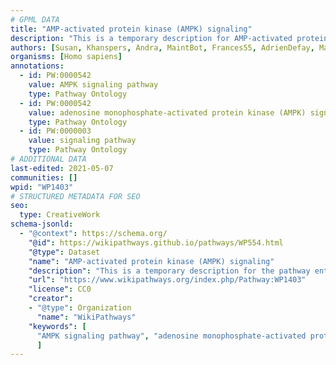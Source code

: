 ```yaml
---
# GPML DATA
title: "AMP-activated protein kinase (AMPK) signaling"
description: "This is a temporary description for AMP-activated protein kinase (AMPK) signaling"
authors: [Susan, Khanspers, Andra, MaintBot, Frances55, AdrienDefay, MartijnVanIersel, Christine Chichester, Jeangon, AlexanderPico, Mkutmon, Egonw, Zari, MirellaKalafati, Eweitz]
organisms: [Homo sapiens]
annotations:
  - id: PW:0000542
    value: AMPK signaling pathway
    type: Pathway Ontology
  - id: PW:0000542
    value: adenosine monophosphate-activated protein kinase (AMPK) signaling pathway
    type: Pathway Ontology
  - id: PW:0000003
    value: signaling pathway
    type: Pathway Ontology
# ADDITIONAL DATA
last-edited: 2021-05-07
communities: []
wpid: "WP1403"
# STRUCTURED METADATA FOR SEO
seo:
  type: CreativeWork
schema-jsonld:
  - "@context": https://schema.org/
    "@id": https://wikipathways.github.io/pathways/WP554.html
    "@type": Dataset
    "name": "AMP-activated protein kinase (AMPK) signaling"
    "description": "This is a temporary description for the pathway entitled: AMP-activated protein kinase (AMPK) signaling"
    "url": "https://www.wikipathways.org/index.php/Pathway:WP1403"
    "license": CC0
    "creator":
    - "@type": Organization
      "name": "WikiPathways"
    "keywords": [
      "AMPK signaling pathway", "adenosine monophosphate-activated protein kinase (AMPK) signaling pathway", "signaling pathway",
      ]
---
```

